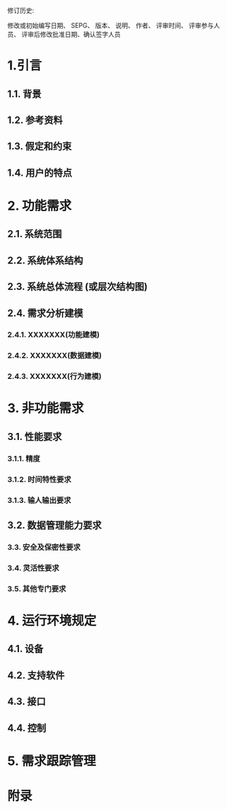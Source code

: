 修订历史:

修改或初始编写日期、 SEPG、 版本、 说明、 作者、 评审时间、 评审参与人员、 评审后修改批准日期、确认签字人员

# 1.引言 

## 1.1. 背景

## 1.2. 参考资料

## 1.3. 假定和约束

## 1.4. 用户的特点

# 2. 功能需求  

## 2.1. 系统范围 

## 2.2. 系统体系结构

## 2.3. 系统总体流程 (或层次结构图)

## 2.4. 需求分析建模 

### 2.4.1. XXXXXXX(功能建模) 

### 2.4.2. XXXXXXX(数据建模)

### 2.4.3. XXXXXXX(行为建模)

# 3. 非功能需求 

## 3.1. 性能要求 

### 3.1.1. 精度 

### 3.1.2. 时间特性要求 

### 3.1.3. 输人输出要求 

## 3.2. 数据管理能力要求 

### 3.3. 安全及保密性要求 

### 3.4. 灵活性要求 

### 3.5. 其他专门要求 

# 4. 运行环境规定 

## 4.1. 设备 

## 4.2. 支持软件 

## 4.3. 接口 

## 4.4. 控制 

# 5. 需求跟踪管理 









# 附录